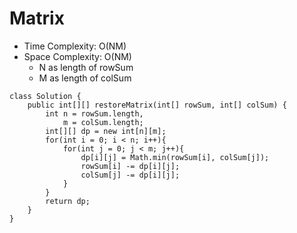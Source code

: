 # Matrix
* Time Complexity: O(NM)
* Space Complexity: O(NM)
	* N as length of rowSum
	* M as length of colSum
```
class Solution {
    public int[][] restoreMatrix(int[] rowSum, int[] colSum) {
        int n = rowSum.length,
            m = colSum.length;
        int[][] dp = new int[n][m];
        for(int i = 0; i < n; i++){
            for(int j = 0; j < m; j++){
                dp[i][j] = Math.min(rowSum[i], colSum[j]);
                rowSum[i] -= dp[i][j];
                colSum[j] -= dp[i][j];
            }
        }
        return dp;
    }
}
```